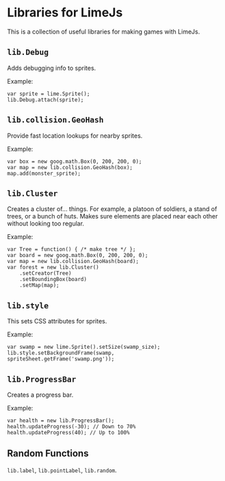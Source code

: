 # Libraries for LimeJs

This is a collection of useful libraries for making games with LimeJs.

## `lib.Debug`

Adds debugging info to sprites.

Example:

    var sprite = lime.Sprite();
    lib.Debug.attach(sprite);

## `lib.collision.GeoHash`

Provide fast location lookups for nearby sprites.

Example:

    var box = new goog.math.Box(0, 200, 200, 0);
    var map = new lib.collision.GeoHash(box);
    map.add(monster_sprite);

## `lib.Cluster`

Creates a cluster of... things.  For example, a platoon of soldiers, a stand of
trees, or a bunch of huts. Makes sure elements are placed near each other 
without looking too regular.

Example:

    var Tree = function() { /* make tree */ };
    var board = new goog.math.Box(0, 200, 200, 0);
    var map = new lib.collision.GeoHash(board);
    var forest = new lib.Cluster()
        .setCreator(Tree)
        .setBoundingBox(board)
        .setMap(map);

## `lib.style`

This sets CSS attributes for sprites.

Example:

    var swamp = new lime.Sprite().setSize(swamp_size);
    lib.style.setBackgroundFrame(swamp, spriteSheet.getFrame('swamp.png'));

## `lib.ProgressBar`

Creates a progress bar.

Example:

    var health = new lib.ProgressBar();
    health.updateProgress(-30); // Down to 70%
    health.updateProgress(40); // Up to 100%

## Random Functions

`lib.label`, `lib.pointLabel`, `lib.random`.
